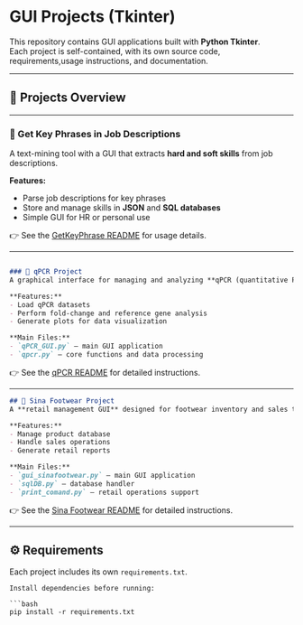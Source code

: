 # GUI Projects (Tkinter)

This repository contains GUI applications built with **Python Tkinter**.  
Each project is self-contained, with its own source code, requirements,usage instructions, and documentation.

---

## 📂 Projects Overview
---
### 🔑 Get Key Phrases in Job Descriptions
A text-mining tool with a GUI that extracts **hard and soft skills** from job descriptions.  

**Features:**
- Parse job descriptions for key phrases  
- Store and manage skills in **JSON** and **SQL databases**  
- Simple GUI for HR or personal use  

👉 See the [GetKeyPhrase README](tkinter/GetKeyPhraseInJobDescription/README.md) for usage details.  

---
```markdown

### 🔬 qPCR Project
A graphical interface for managing and analyzing **qPCR (quantitative PCR) data**.  

**Features:**
- Load qPCR datasets  
- Perform fold-change and reference gene analysis  
- Generate plots for data visualization  

**Main Files:**
- `qPCR_GUI.py` – main GUI application  
- `qpcr.py` – core functions and data processing  
```
👉 See the [qPCR README](tkinter/qPCR_project/README.md) for detailed instructions.  

---
```markdown
## 🛒 Sina Footwear Project
A **retail management GUI** designed for footwear inventory and sales tracking.  

**Features:**
- Manage product database  
- Handle sales operations  
- Generate retail reports  

**Main Files:**
- `gui_sinafootwear.py` – main GUI application  
- `sqlDB.py` – database handler  
- `print_comand.py` – retail operations support  
```
👉 See the [Sina Footwear README](tkinter/Sina_footwear/README.md) for detailed instructions.  

---

## ⚙️ Requirements
Each project includes its own `requirements.txt`.
```
Install dependencies before running:  

```bash
pip install -r requirements.txt
```
